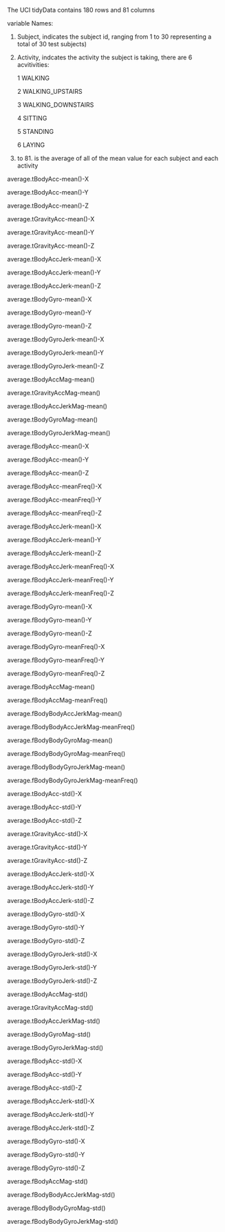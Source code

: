 The UCI tidyData contains 180 rows and 81 columns

variable Names:

1. Subject, indicates the subject id, ranging from 1 to 30 representing a total of 30 test subjects)

2. Activity, indcates the activity the subject is taking, there are 6 acvitivities:

    1 WALKING
    
    2 WALKING_UPSTAIRS
    
    3 WALKING_DOWNSTAIRS
    
    4 SITTING
    
    5 STANDING
    
    6 LAYING

3. to 81. is the average of all of the mean value for each subject and each activity

average.tBodyAcc-mean()-X

average.tBodyAcc-mean()-Y

average.tBodyAcc-mean()-Z

average.tGravityAcc-mean()-X

average.tGravityAcc-mean()-Y

average.tGravityAcc-mean()-Z

average.tBodyAccJerk-mean()-X

average.tBodyAccJerk-mean()-Y

average.tBodyAccJerk-mean()-Z

average.tBodyGyro-mean()-X

average.tBodyGyro-mean()-Y

average.tBodyGyro-mean()-Z

average.tBodyGyroJerk-mean()-X

average.tBodyGyroJerk-mean()-Y

average.tBodyGyroJerk-mean()-Z

average.tBodyAccMag-mean()

average.tGravityAccMag-mean()

average.tBodyAccJerkMag-mean()

average.tBodyGyroMag-mean()

average.tBodyGyroJerkMag-mean()

average.fBodyAcc-mean()-X

average.fBodyAcc-mean()-Y

average.fBodyAcc-mean()-Z

average.fBodyAcc-meanFreq()-X

average.fBodyAcc-meanFreq()-Y

average.fBodyAcc-meanFreq()-Z

average.fBodyAccJerk-mean()-X

average.fBodyAccJerk-mean()-Y

average.fBodyAccJerk-mean()-Z

average.fBodyAccJerk-meanFreq()-X

average.fBodyAccJerk-meanFreq()-Y

average.fBodyAccJerk-meanFreq()-Z

average.fBodyGyro-mean()-X

average.fBodyGyro-mean()-Y

average.fBodyGyro-mean()-Z

average.fBodyGyro-meanFreq()-X

average.fBodyGyro-meanFreq()-Y

average.fBodyGyro-meanFreq()-Z

average.fBodyAccMag-mean()

average.fBodyAccMag-meanFreq()

average.fBodyBodyAccJerkMag-mean()

average.fBodyBodyAccJerkMag-meanFreq()

average.fBodyBodyGyroMag-mean()

average.fBodyBodyGyroMag-meanFreq()

average.fBodyBodyGyroJerkMag-mean()

average.fBodyBodyGyroJerkMag-meanFreq()

average.tBodyAcc-std()-X

average.tBodyAcc-std()-Y

average.tBodyAcc-std()-Z

average.tGravityAcc-std()-X

average.tGravityAcc-std()-Y

average.tGravityAcc-std()-Z

average.tBodyAccJerk-std()-X

average.tBodyAccJerk-std()-Y

average.tBodyAccJerk-std()-Z

average.tBodyGyro-std()-X

average.tBodyGyro-std()-Y

average.tBodyGyro-std()-Z

average.tBodyGyroJerk-std()-X

average.tBodyGyroJerk-std()-Y

average.tBodyGyroJerk-std()-Z

average.tBodyAccMag-std()

average.tGravityAccMag-std()

average.tBodyAccJerkMag-std()

average.tBodyGyroMag-std()

average.tBodyGyroJerkMag-std()

average.fBodyAcc-std()-X

average.fBodyAcc-std()-Y

average.fBodyAcc-std()-Z

average.fBodyAccJerk-std()-X

average.fBodyAccJerk-std()-Y

average.fBodyAccJerk-std()-Z

average.fBodyGyro-std()-X

average.fBodyGyro-std()-Y

average.fBodyGyro-std()-Z

average.fBodyAccMag-std()

average.fBodyBodyAccJerkMag-std()

average.fBodyBodyGyroMag-std()

average.fBodyBodyGyroJerkMag-std()


